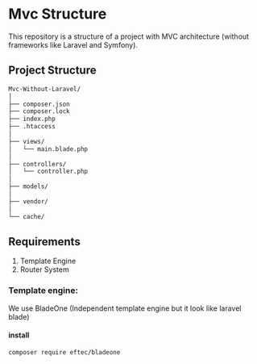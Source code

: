 # Mvc Structure
This repository is a structure of a project with MVC architecture (without frameworks like Laravel and Symfony).

## Project Structure
```txt
Mvc-Without-Laravel/
│
├── composer.json
├── composer.lock
├── index.php
├── .htaccess
│
├── views/
│   └── main.blade.php
│
├── controllers/
│   └── controller.php
│
├── models/
│
├── vendor/
│
└── cache/
```

## Requirements
1. Template Engine
2. Router System

### Template engine:
We use BladeOne (Independent template engine but it look like laravel blade)

#### install
```bash
composer require eftec/bladeone
```

